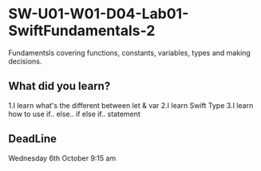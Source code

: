 # SW-U01-W01-D04-Lab01-SwiftFundamentals-2
Fundamentsls covering functions, constants, variables, types and making decisions.

## What did you learn?
1.I learn what's the different between let & var
2.I learn Swift Type
3.I learn how to use if.. else.. if else if.. statement 


## DeadLine 
Wednesday 6th October 9:15 am
